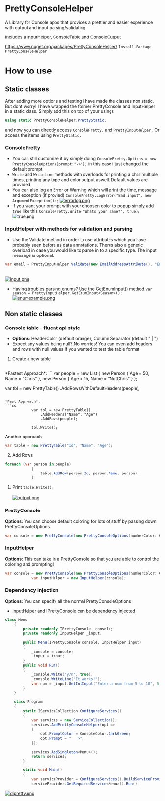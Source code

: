 # PrettyConsoleHelper

A Library for Console apps that provides a prettier and easier experience with output and input parsing/validating 


Includes a InputHelper, ConsoleTable and ConsoleOutput

https://www.nuget.org/packages/PrettyConsoleHelper/
```Install-Package PrettyConsoleHelper```

# How to use

## Static classes
After adding more options and testing i have made the classes non static. But dont worry! I have wrapped the former PrettyConsole and InputHelper in a static class. Simply add this on top of your usings
```cs
using static PrettyConsoleHelper.PrettyStatic;
``` 
and now you can directly access `ConsolePretty.` and `PrettyInputHelper.` Or access the items using `PrettyStatic.`. 

### ConsolePretty
- You can still customize it by simply doing `ConsolePretty.Options = new PrettyConsoleOptions(prompt:"->");` in this case i just changed the default prompt
- `Write` and `WriteLine` methods with overloads for printing a char multiple times, printing any type and color output aswell. Default values are provided
- You can also log an Error or Warning which will print the time, message and exception (if provied) `ConsolePretty.LogError("Bad input", new ArgumentException());` [![errorlog.png](https://i.postimg.cc/nzd3ydF2/errorlog.png)](https://postimg.cc/VrC9MWb0)
- If you want your prompt with your choosen color to popup simply add `true` like this `ConsolePretty.Write("Whats your name?", true);`<br/> [![true.png](https://i.postimg.cc/bv1Q3sW8/true.png)](https://postimg.cc/d7tk0tJS)

### InputHelper with methods for validation and parsing 
- Use the Validate method in order to use attributes which you have probably seen before as data annotations. Theres also a generic overload in case you would like to parse in to a specific type. The input message is optional. 
```cs
var email = PrettyInputHelper.Validate(new EmailAddressAttribute(), "Enter email: ");
```
<br/> [![input.png](https://i.postimg.cc/8CWCj3JK/input.png)](https://postimg.cc/5H4JrsmL)
- Having troubles parsing enums? Use the GetEnumInput() method.`var season = PrettyInputHelper.GetEnumInput<Season>();`
[![enumexample.png](https://i.postimg.cc/26wgrVBx/enumexample.png)](https://postimg.cc/vg40v8h1)


## Non static classes

### Console table - fluent api style
- **Options**: HeaderColor (default orange), Column Separator (default " | ")
- Expect any values being null? No worries! You can even add headers and rows with null values if you wanted to test the table format
1. Create a new table 
<br/> 
*Fastest Approach*: 
```
var people = new List<Person>
            {
                new Person { Age = 50, Name = "Chris" },
                new Person { Age = 15, Name = "NotChris" }
            };
            
var tbl = new PrettyTable()
                .AddRowsWithDefaultHeaders(people);
```

*Fast Approach*: 
```cs
            var tbl = new PrettyTable()
                .AddHeaders("Name", "Age")
                .AddRows(people);

            tbl.Write();
```

Another approach
```cs 
var table = new PrettyTable("Id", "Name", "Age");
``` 

2. Add Rows
```cs 
foreach (var person in people)
            {
                table.AddRow(person.Id, person.Name, person);
            }
```
1. Print `table.Write();`<br/>     
[![output.png](https://i.postimg.cc/wMX7tr1c/output.png)](https://postimg.cc/MfGWNdbv)

### PrettyConsole
**Options**: You can choose default coloring for lots of stuff by passing down PrettyConsoleOptions 
```cs
var console = new PrettyConsole(new PrettyConsoleOptions(numberColor: ConsoleColor.Red));
```

### InputHelper
**Options**: This can take in a PrettyConsole so that you are able to control the coloring and prompting!  
```cs
var console = new PrettyConsole(new PrettyConsoleOptions(numberColor: ConsoleColor.Red));
            var inputHelper = new InputHelper(console);
```
            
### Dependency injection
**Options**: You can specify all the normal PrettyConsoleOptions
- InputHelper and IPrettyConsole can be dependency injected

```cs
class Menu
    {
        private readonly IPrettyConsole _console;
        private readonly InputHelper _input;

        public Menu(IPrettyConsole console, InputHelper input)
        {
            _console = console;
            _input = input;
        }
        public void Run()
        {
            _console.Write("y/n", true);
            _console.WriteLine("It works!");
            var num = _input.GetIntInput("Enter a num from 5 to 10", 5, 10);
        }
    }

    class Program
    {
        static IServiceCollection ConfigureServices()
        {
            var services = new ServiceCollection();
            services.AddPrettyConsoleHelper(opt =>
            {
                opt.PromptColor = ConsoleColor.DarkGreen;
                opt.Prompt = "   >";
            });

            services.AddSingleton<Menu>();
            return services;
        }

        static void Main()
        {
            var serviceProvider = ConfigureServices().BuildServiceProvider();
            serviceProvider.GetRequiredService<Menu>().Run();
```
[![dipretty.png](https://i.postimg.cc/1zNRTrW3/dipretty.png)](https://postimg.cc/Lq2MgLKc)

